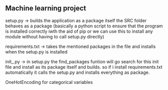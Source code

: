 ## Machine learning project

setup.py -> builds the application as a package itself
the SRC folder behaves as a package
(basically a python script to ensure that the program is installed correctly iwth the aid of pip or we can use this to install any module without having to call setup.py directly)

requirements.txt -> takes the mentioned packages in the file and installs when the setup.py is installed

init_.py -> in setup.py the find_packages funtion will go search for this init file and install as its package itself and builds.
so if i install requirements.txt automatically it calls the setup.py and installs everything as package.

OneHotEncoding for categorical variables
